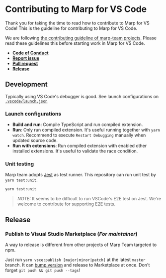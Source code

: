 # Contributing to Marp for VS Code

Thank you for taking the time to read how to contribute to Marp for VS Code! This is the guideline for contributing to Marp for VS Code.

We are following [the contributing guideline of marp-team projects](https://github.com/marp-team/marp/blob/master/.github/CONTRIBUTING.md). Please read these guidelines this before starting work in Marp for VS Code.

- [**Code of Conduct**](https://github.com/marp-team/marp/blob/master/.github/CODE_OF_CONDUCT.md)
- [**Report issue**](https://github.com/marp-team/marp/blob/master/.github/CONTRIBUTING.md#report-issue)
- [**Pull request**](https://github.com/marp-team/marp/blob/master/.github/CONTRIBUTING.md#pull-request)
- [**Release**](https://github.com/marp-team/marp/blob/master/.github/CONTRIBUTING.md#release)

## Development

Typically using VS Code's debugger is good. See launch configurations on [`.vscode/launch.json`](../.vscode/launch.json)

### Launch configurations

- **Build and run**: Compile TypeScript and run compiled extension.
- **Run**: Only run compiled extension. It's useful running together with `yarn watch`. Recommend to execute `Restart Debugging` manually when updated source code.
- **Run with extensions**: Run compiled extension with enabled other installed extensions. It's useful to validate the race condition.

### Unit testing

Marp team adopts [Jest](https://jestjs.io/) as test runner. This repository can run unit test by `yarn test:unit`.

```bash
yarn test:unit
```

> _NOTE:_ It seems to be difficult to run VSCode's E2E test on Jest. We're welcome to contribute for supporting E2E tests.

## Release

### Publish to Visual Studio Marketplace (_For maintainer_)

A way to release is different from other projects of Marp Team targeted to npm.

Just run `yarn vsce:publish [major|minor|patch]` at the latest `master` branch. It can [bump version](https://github.com/marp-team/marp/blob/master/.github/CONTRIBUTING.md#bump-version) and release to Marketplace at once. Don't forget `git push && git push --tags`!
